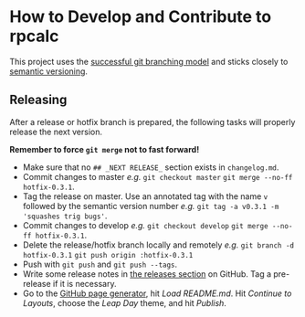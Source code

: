 How to Develop and Contribute to rpcalc
=======================================

This project uses the [successful git branching model](http://nvie.com/posts/a-successful-git-branching-model/) and sticks closely to [semantic versioning](http://semver.org/).

## Releasing

After a release or hotfix branch is prepared, the following tasks will properly release the next version.

**Remember to force `git merge` not to fast forward!**

- Make sure that no `## _NEXT RELEASE_` section exists in `changelog.md`.
- Commit changes to master _e.g._ `git checkout master` `git merge --no-ff hotfix-0.3.1`.
- Tag the release on master. Use an annotated tag with the name `v` followed by the semantic version number _e.g._ `git tag -a v0.3.1 -m 'squashes trig bugs'`.
- Commit changes to develop _e.g._ `git checkout develop` `git merge --no-ff hotfix-0.3.1`.
- Delete the release/hotfix branch locally and remotely _e.g._ `git branch -d hotfix-0.3.1` `git push origin :hotfix-0.3.1`
- Push with `git push` and `git push --tags`.
- Write some release notes in [the releases section](https://github.com/qguv/rpcalc/releases) on GitHub. Tag a pre-release if it is necessary.
- Go to the [GitHub page generator](https://github.com/qguv/rpcalc/generated_pages/new), hit _Load README.md_. Hit _Continue to Layouts_, choose the _Leap Day_ theme, and hit _Publish_.
